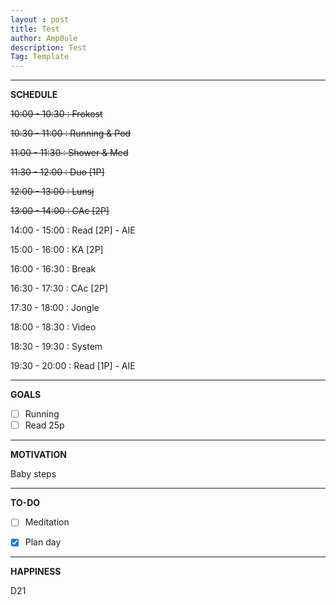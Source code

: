 ```yaml
---
layout : post
title: Test
author: Amp0ule
description: Test
Tag: Template
---
```


*****
**SCHEDULE**


~~10:00 - 10:30 : Frokost~~

~~10:30 - 11:00 : Running & Pod~~

~~11:00 - 11:30 : Shower & Med~~

~~11:30 - 12:00 : Duo [1P]~~

~~12:00 - 13:00 : Lunsj~~

~~13:00 - 14:00 : CAc [2P]~~

14:00 - 15:00 : Read [2P] - AIE

15:00 - 16:00 : KA [2P]

16:00 - 16:30 : Break

16:30 - 17:30 : CAc [2P]

17:30 - 18:00 : Jongle

18:00 - 18:30 : Video

18:30 - 19:30 : System

19:30 - 20:00 : Read [1P] - AIE


*****
**GOALS**

- [ ] Running
- [ ] Read 25p

*****
**MOTIVATION**

Baby steps


*****
**TO-DO**

- [ ] Meditation
- [x] Plan day


*****
**HAPPINESS**

D21	